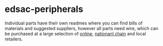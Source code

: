 # edsac-peripherals
Individual parts have their own readmes where you can find bills of materials and suggested suppliers, however all parts need wire, which can be purchased  at a large selection of [online](http://uk.farnell.com/c/cable-wire-cable-assemblies/hook-up-wire-single-conductor?wire-gauge=22awg), [nationanl chain](https://www.maplin.co.uk/p/maplin-06-mm-solid-copper-core-22-awg-2-amp-bell-wire-10m-black-bl85g) and local retailers\.
